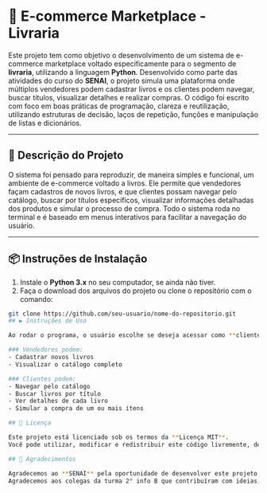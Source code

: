# 🛒 E-commerce Marketplace - Livraria

Este projeto tem como objetivo o desenvolvimento de um sistema de e-commerce marketplace voltado especificamente para o segmento de **livraria**, utilizando a linguagem **Python**. Desenvolvido como parte das atividades do curso do **SENAI**, o projeto simula uma plataforma onde múltiplos vendedores podem cadastrar livros e os clientes podem navegar, buscar títulos, visualizar detalhes e realizar compras. O código foi escrito com foco em boas práticas de programação, clareza e reutilização, utilizando estruturas de decisão, laços de repetição, funções e manipulação de listas e dicionários.

---

## 📌 Descrição do Projeto

O sistema foi pensado para reproduzir, de maneira simples e funcional, um ambiente de e-commerce voltado a livros. Ele permite que vendedores façam cadastros de novos livros, e que clientes possam navegar pelo catálogo, buscar por títulos específicos, visualizar informações detalhadas dos produtos e simular o processo de compra. Todo o sistema roda no terminal e é baseado em menus interativos para facilitar a navegação do usuário.

---

## 📦 Instruções de Instalação

1. Instale o **Python 3.x** no seu computador, se ainda não tiver.
2. Faça o download dos arquivos do projeto ou clone o repositório com o comando:

```bash
git clone https://github.com/seu-usuario/nome-do-repositorio.git
## ▶️ Instruções de Uso

Ao rodar o programa, o usuário escolhe se deseja acessar como **cliente** ou **vendedor**.

### Vendedores podem:
- Cadastrar novos livros
- Visualizar o catálogo completo

### Clientes podem:
- Navegar pelo catálogo
- Buscar livros por título
- Ver detalhes de cada livro
- Simular a compra de um ou mais itens

## 📄 Licença

Este projeto está licenciado sob os termos da **Licença MIT**.  
Você pode utilizar, modificar e redistribuir este código livremente, desde que mantenha os devidos créditos aos autores.

## 🙏 Agradecimentos

Agradecemos ao **SENAI** pela oportunidade de desenvolver este projeto como parte da formação técnica.  
Agradecemos aos colegas da turma 2° info B que contribuíram com ideias, sugestões e colaboração ativa durante o desenvolvimento.


